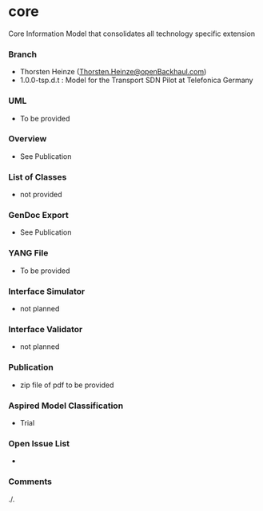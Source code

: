 # core
Core Information Model that consolidates all technology specific extension

### Branch
- Thorsten Heinze (Thorsten.Heinze@openBackhaul.com)
- 1.0.0-tsp.d.t : Model for the Transport SDN Pilot at Telefonica Germany

### UML
- To be provided

### Overview 
- See Publication

### List of Classes
- not provided

### GenDoc Export
- See Publication

### YANG File
- To be provided

### Interface Simulator
- not planned

### Interface Validator
- not planned

### Publication
- zip file of pdf to be provided

### Aspired Model Classification
- Trial

### Open Issue List
- 

### Comments
./.
